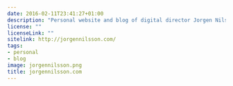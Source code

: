 ```yaml
---
date: 2016-02-11T23:41:27+01:00
description: "Personal website and blog of digital director Jorgen Nilsson"
license: ""
licenseLink: ""
sitelink: http://jorgennilsson.com/
tags:
- personal
- blog
image: jorgennilsson.png
title: jorgennilsson.com
---
```

